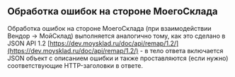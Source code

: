 ## Обработка ошибок на стороне МоегоСклада
Обработка ошибок на стороне МоегоСклада (при взаимодействии Вендор → МойСклад) выполняется аналогично тому, 
как это сделано в JSON API 1.2 
[https://dev.moysklad.ru/doc/api/remap/1.2/](https://dev.moysklad.ru/doc/api/remap/1.2/) - 
в тело ответа включается JSON объект с описанием ошибки и также проставляются (если нужно) соответствующие 
HTTP-заголовки в ответе.

